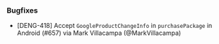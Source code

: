 ### Bugfixes
* [DENG-418] Accept `GoogleProductChangeInfo` in `purchasePackage` in Android (#657) via Mark Villacampa (@MarkVillacampa)
